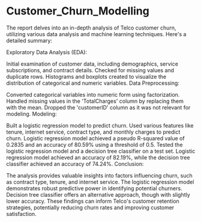 # Customer_Churn_Modelling

The report delves into an in-depth analysis of Telco customer churn, utilizing various data analysis and machine learning techniques. Here's a detailed summary:

Exploratory Data Analysis (EDA):

Initial examination of customer data, including demographics, service subscriptions, and contract details.
Checked for missing values and duplicate rows.
Histograms and boxplots created to visualize the distribution of categorical and numeric variables.
Data Preprocessing:

Converted categorical variables into numeric form using factorization.
Handled missing values in the 'TotalCharges' column by replacing them with the mean.
Dropped the 'customerID' column as it was not relevant for modeling.
Modeling:

Built a logistic regression model to predict churn.
Used various features like tenure, internet service, contract type, and monthly charges to predict churn.
Logistic regression model achieved a pseudo R-squared value of 0.2835 and an accuracy of 80.59% using a threshold of 0.5.
Tested the logistic regression model and a decision tree classifier on a test set.
Logistic regression model achieved an accuracy of 82.19%, while the decision tree classifier achieved an accuracy of 74.24%.
Conclusion:

The analysis provides valuable insights into factors influencing churn, such as contract type, tenure, and internet service.
The logistic regression model demonstrates robust predictive power in identifying potential churners.
Decision tree classifier offers an alternative approach, though with slightly lower accuracy.
These findings can inform Telco's customer retention strategies, potentially reducing churn rates and improving customer satisfaction.
